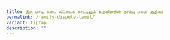 ```yaml
---
title: இரு மாடி கடை வீட்டைக் காட்டிலும் உறவினரின் நரம்பு பலம் அதிகம்
permalink: /family-dispute-tamil/
variant: tiptap
description: ""
---
```

